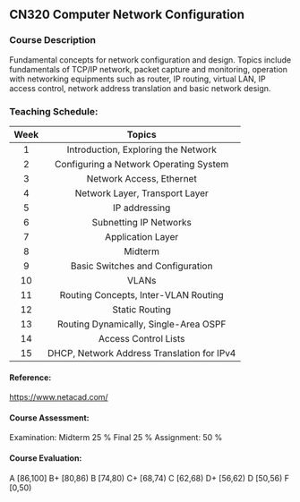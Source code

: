 ## CN320 Computer Network Configuration
### Course Description
   Fundamental concepts for network configuration and design. Topics include fundamentals of TCP/IP network, packet capture and monitoring, operation with networking equipments such as router, IP routing, virtual LAN, IP access control, network address translation and basic network design.

### Teaching Schedule: 
| Week | Topics | 
|:--:|:--:|
| 1	| Introduction, Exploring the Network |
| 2 |	Configuring a Network Operating System |
| 3 |	Network Access, Ethernet |
| 4 |	Network Layer, Transport Layer |
| 5 |	IP addressing |
| 6 |	Subnetting IP Networks |
| 7 |	Application Layer |
| 8 |	Midterm |
| 9 |	Basic Switches and Configuration |
| 10 | VLANs |
| 11 | Routing Concepts, Inter-VLAN Routing |
| 12 | Static Routing |
| 13 | Routing Dynamically, Single-Area OSPF |
| 14 | Access Control Lists |
| 15 | DHCP, Network Address Translation for IPv4 |

#### Reference: 
   https://www.netacad.com/

#### Course Assessment: 
   Examination:  Midterm 25 % 
                 Final 25 % 
   Assignment: 	50 %

#### Course Evaluation: 
   A 	[86,100] 
   B+ 	[80,86)
   B 	[74,80)
   C+ 	[68,74)
   C	  [62,68)
   D+ 	[56,62)
   D 	[50,56)
   F 	[0,50)
